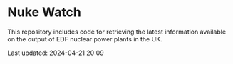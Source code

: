 # Nuke Watch

This repository includes code for retrieving the latest information available on the output of EDF nuclear power plants in the UK.

Last updated: 2024-04-21 20:09